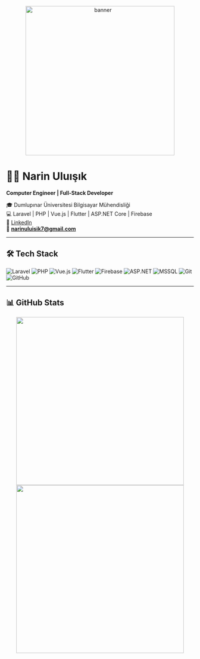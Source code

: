 <!-- Banner -->
<p align="center">
 <img alt="banner" width="400" src="https://github.com/user-attachments/assets/17bd4a4b-8f45-4142-b4a0-fa88e6fb5a6c" />

</p>

# 👩‍💻 Narin Uluışık  
**Computer Engineer | Full-Stack Developer**

🎓 Dumlupınar Üniversitesi Bilgisayar Mühendisliği  
💻 Laravel | PHP | Vue.js | Flutter | ASP.NET Core | Firebase  
💼 [LinkedIn](https://linkedin.com/in/narin-uluışık)  
📧 **narinuluisik7@gmail.com**


---

## 🛠️ Tech Stack  

![Laravel](https://img.shields.io/badge/Laravel-%23FF2D20.svg?style=for-the-badge&logo=laravel&logoColor=white)
![PHP](https://img.shields.io/badge/PHP-%23777BB4.svg?style=for-the-badge&logo=php&logoColor=white)
![Vue.js](https://img.shields.io/badge/Vue.js-%2335495e.svg?style=for-the-badge&logo=vuedotjs&logoColor=%234FC08D)
![Flutter](https://img.shields.io/badge/Flutter-%2302569B.svg?style=for-the-badge&logo=flutter&logoColor=white)
![Firebase](https://img.shields.io/badge/Firebase-%23039BE5.svg?style=for-the-badge&logo=firebase)
![ASP.NET](https://img.shields.io/badge/ASP.NET%20Core-512BD4.svg?style=for-the-badge&logo=dotnet&logoColor=white)
![MSSQL](https://img.shields.io/badge/MSSQL-CC2927.svg?style=for-the-badge&logo=microsoftsqlserver&logoColor=white)
![Git](https://img.shields.io/badge/Git-F05032.svg?style=for-the-badge&logo=git&logoColor=white)
![GitHub](https://img.shields.io/badge/GitHub-181717.svg?style=for-the-badge&logo=github&logoColor=white)



---

## 📊 GitHub Stats  

<p align="center">
  <img src="https://github-readme-stats.vercel.app/api?username=narinuluisik&show_icons=true&theme=radical" width="450"/>
  <img src="https://github-readme-stats.vercel.app/api/top-langs/?username=narinuluisik&layout=compact&theme=tokyonight" width="450"/>
</p>



